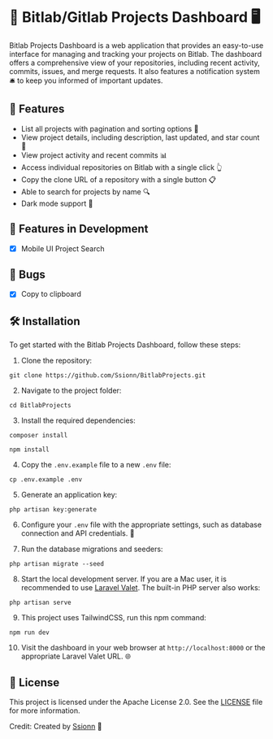 # 🚀 Bitlab/Gitlab Projects Dashboard 🖥️

Bitlab Projects Dashboard is a web application that provides an easy-to-use interface for managing and tracking your projects on Bitlab. The dashboard offers a comprehensive view of your repositories, including recent activity, commits, issues, and merge requests. It also features a notification system 🛎️ to keep you informed of important updates.

## 🌟 Features

- List all projects with pagination and sorting options 📑
- View project details, including description, last updated, and star count 🌠
- View project activity and recent commits 📊
- Access individual repositories on Bitlab with a single click 👆
- Copy the clone URL of a repository with a single button 📋
- Able to search for projects by name 🔍
- Dark mode support 🌙

## 🚧 Features in Development

- [x] Mobile UI Project Search

## 🐛 Bugs

- [x] Copy to clipboard

## 🛠️ Installation

To get started with the Bitlab Projects Dashboard, follow these steps:

1. Clone the repository:

```git clone https://github.com/Ssionn/BitlabProjects.git```

2. Navigate to the project folder:

```cd BitlabProjects```

3. Install the required dependencies:

```composer install```

```npm install```

4. Copy the `.env.example` file to a new `.env` file:

```cp .env.example .env```

5. Generate an application key:

```php artisan key:generate```

6. Configure your `.env` file with the appropriate settings, such as database connection and API credentials. 🔧

7. Run the database migrations and seeders:

```php artisan migrate --seed```

8. Start the local development server. If you are a Mac user, it is recommended to use [Laravel Valet](https://laravel.com/docs/valet). The built-in PHP server also works:

```php artisan serve```

9. This project uses TailwindCSS, run this npm command:

```npm run dev```

10. Visit the dashboard in your web browser at `http://localhost:8000` or the appropriate Laravel Valet URL. 🌐

## 📄 License

This project is licensed under the Apache License 2.0. See the [LICENSE](LICENSE) file for more information.

Credit: Created by [Ssionn](https://github.com/Ssionn) 👏
